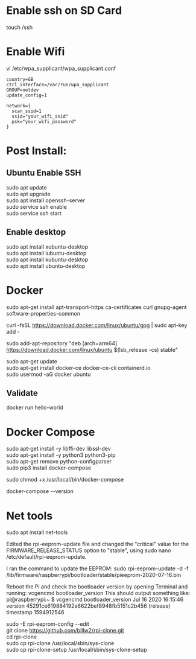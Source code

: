 # Enable ssh on SD Card 
touch /ssh 

# Enable Wifi
vi /etc/wpa_supplicant/wpa_supplicant.conf 

  	country=GB 
  	ctrl_interface=/var/run/wpa_supplicant 
  	GROUP=netdev 
  	update_config=1

	network={ 
	  scan_ssid=1 
	  ssid="your_wifi_ssid" 
      psk="your_wifi_password" 
  	} 

# Post Install: 

## Ubuntu Enable SSH 
sudo apt update   
sudo apt upgrade   
sudo apt install openssh-server   
sudo service ssh enable   
sudo service ssh start   

## Enable desktop   
sudo apt install xubuntu-desktop   
sudo apt install lubuntu-desktop   
sudo apt install kubuntu-desktop   
sudo apt install ubuntu-desktop  

# Docker 
sudo apt-get install apt-transport-https ca-certificates curl gnupg-agent software-properties-common

curl -fsSL https://download.docker.com/linux/ubuntu/gpg | sudo apt-key add -

sudo add-apt-repository "deb [arch=arm64] https://download.docker.com/linux/ubuntu $(lsb_release -cs) stable"

sudo apt-get update  
sudo apt-get install docker-ce docker-ce-cli containerd.io  
sudo usermod -aG docker ubuntu  

##  Validate 
docker run hello-world  

# Docker Compose 
sudo apt-get install -y libffi-dev libssl-dev  
sudo apt-get install -y python3 python3-pip  
sudo apt-get remove python-configparser  
sudo pip3 install docker-compose  

sudo chmod +x /usr/local/bin/docker-compose  

docker-compose --version  

#  Net tools 
sudo apt install net-tools  


Edited the rpi-eeprom-update file and changed the "critical" value for the FIRMWARE_RELEASE_STATUS option to "stable", using sudo nano /etc/default/rpi-eeprom-update. 

I ran the command to update the EEPROM: sudo rpi-eeprom-update -d -f /lib/firmware/raspberrypi/bootloader/stable/pieeprom-2020-07-16.bin 

Reboot the Pi and check the bootloader version by opening Terminal and running: vcgencmd bootloader_version This should output something like: pi@raspberrypi:~ $ vcgencmd bootloader_version Jul 16 2020 16:15:46 version 45291ce619884192a6622bef8948fb5151c2b456 (release) timestamp 1594912546 

sudo -E rpi-eeprom-config --edit  
git clone https://github.com/billw2/rpi-clone.git  
cd rpi-clone  
sudo cp rpi-clone /usr/local/sbin/sys-clone   
sudo cp rpi-clone-setup /usr/local/sbin/sys-clone-setup  


